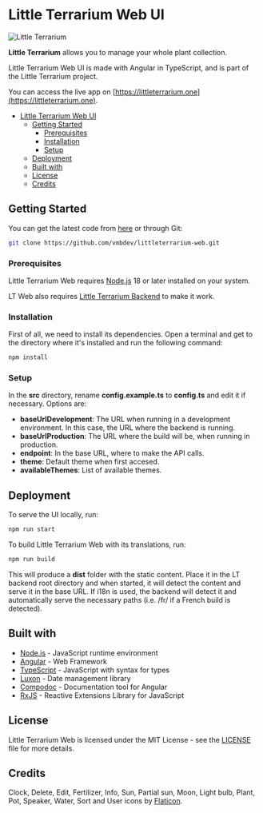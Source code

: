 # Little Terrarium Web UI

![Little Terrarium](https://littleterrarium.one/assets/oglt.png)

**Little Terrarium** allows you to manage your whole plant collection.

Little Terrarium Web UI is made with Angular in TypeScript, and is part of the
Little Terrarium project.

You can access the live app on
[https://littleterrarium.one](https://littleterrarium.one).

- [Little Terrarium Web UI](#little-terrarium-web-ui)
  - [Getting Started](#getting-started)
    - [Prerequisites](#prerequisites)
    - [Installation](#installation)
    - [Setup](#setup)
  - [Deployment](#deployment)
  - [Built with](#built-with)
  - [License](#license)
  - [Credits](#credits)

## Getting Started

You can get the latest code from
[here](https://github.com/vmbdev/littleterrarium-web/archive/refs/heads/main.zip)
or through Git:

```bash
git clone https://github.com/vmbdev/littleterrarium-web.git
```

### Prerequisites

Little Terrarium Web requires [Node.js](https://nodejs.org/) 18 or later
installed on your system.

LT Web also requires
[Little Terrarium Backend](https://github.com/vmbdev/littleterrarium-backend)
to make it work.

### Installation

First of all, we need to install its dependencies. Open a terminal and get to
the directory where it's installed and run the following command:

```bash
npm install
```

### Setup

In the **src** directory, rename **config.example.ts** to **config.ts** and
edit it if necessary. Options are:

- **baseUrlDevelopment**: The URL when running in a development environment. In
this case, the URL where the backend is running.
- **baseUrlProduction**: The URL where the build will be, when running in
production.
- **endpoint**: In the base URL, where to make the API calls.
- **theme**: Default theme when first accesed.
- **availableThemes**: List of available themes.

## Deployment

To serve the UI locally, run:

```bash
npm run start
```

To build Little Terrarium Web with its translations, run:

```bash
npm run build
```

This will produce a **dist** folder with the static content. Place it in the
LT backend root directory and when started, it will detect the content and
serve it in the base URL. If i18n is used, the backend will detect it and
automatically serve the necessary paths (i.e. /fr/ if a French build is
detected).

## Built with

- [Node.js](https://nodejs.org/) - JavaScript runtime environment
- [Angular](https://angular.io/) - Web Framework
- [TypeScript](https://www.typescriptlang.org/) - JavaScript with syntax for
types
- [Luxon](https://moment.github.io/luxon/) - Date management library
- [Compodoc](https://compodoc.app/) - Documentation tool for Angular
- [RxJS](https://rxjs.dev/) - Reactive Extensions Library for JavaScript

## License

Little Terrarium Web is licensed under the MIT License - see the
[LICENSE](https://github.com/vmbdev/littleterrarium-web/blob/main/LICENSE)
file for more details.

## Credits

Clock, Delete, Edit, Fertilizer, Info, Sun, Partial sun, Moon, Light bulb,
Plant, Pot, Speaker, Water, Sort and User icons by
[Flaticon](https://www.flaticon.com).

